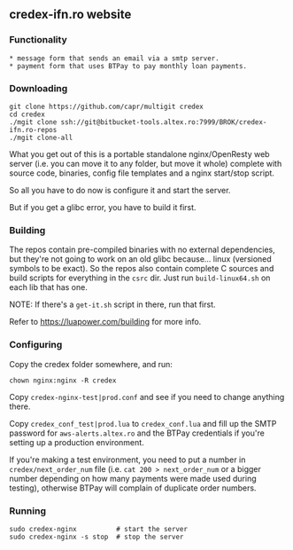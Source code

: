 
## credex-ifn.ro website

### Functionality

	* message form that sends an email via a smtp server.
	* payment form that uses BTPay to pay monthly loan payments.

### Downloading

```
git clone https://github.com/capr/multigit credex
cd credex
./mgit clone ssh://git@bitbucket-tools.altex.ro:7999/BROK/credex-ifn.ro-repos
./mgit clone-all
```

What you get out of this is a portable standalone nginx/OpenResty web server
(i.e. you can move it to any folder, but move it whole) complete with
source code, binaries, config file templates and a nginx start/stop script.

So all you have to do now is configure it and start the server.

But if you get a glibc error, you have to build it first.

### Building

The repos contain pre-compiled binaries with no external dependencies,
but they're not going to work on an old glibc because... linux (versioned
symbols to be exact). So the repos also contain complete C sources
and build scripts for everything in the `csrc` dir. Just run
`build-linux64.sh` on each lib that has one.

NOTE: If there's a `get-it.sh` script in there, run that first.

Refer to https://luapower.com/building for more info.

### Configuring

Copy the credex folder somewhere, and run:

```
chown nginx:nginx -R credex
```

Copy `credex-nginx-test|prod.conf` and see if you need to change anything
there.

Copy `credex_conf_test|prod.lua` to `credex_conf.lua` and fill up
the SMTP password for `aws-alerts.altex.ro` and the BTPay credentials
if you're setting up a production environment.

If you're making a test environment, you need to put a number in
`credex/next_order_num` file (i.e. `cat 200 > next_order_num` or a bigger
number depending on how many payments were made used during testing),
otherwise BTPay will complain of duplicate order numbers.


### Running

```
sudo credex-nginx          # start the server
sudo credex-nginx -s stop  # stop the server
```


